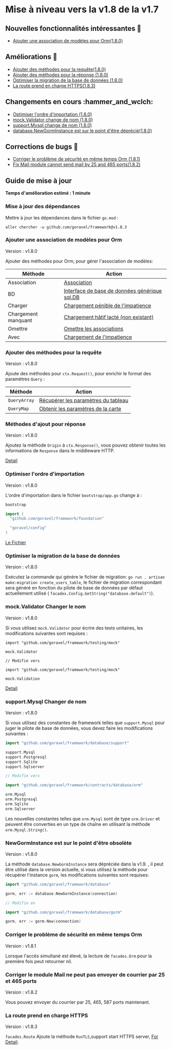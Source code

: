 # Mise à niveau vers la v1.8 de la v1.7

## Nouvelles fonctionnalités intéressantes 🎉

- [Ajouter une association de modèles pour Orm(1.8.0)](#add-model-association-for-orm)

## Améliorations 🚀

- [Ajouter des méthodes pour la requête(1.8.0)](#add-methods-for-request)
- [Ajouter des méthodes pour la réponse (1.8.0)](#add-methods-for-response)
- [Optimiser la migration de la base de données (1.8.0)](#optimize-database-migrate)
- [La route prend en charge HTTPS(1.8.3)](#route-supports-https)

## Changements en cours :hammer_and_wclch:

- [Optimiser l'ordre d'importation (1.8.0)](#optimize-import-order)
- [mock.Validator change de nom (1.8.0)](#mock-validator-change-Name)
- [support.Mysql change de nom (1.8.0)](#support-mysql-change-name)
- [database.NewGormInstance est sur le point d'être déprécié(1.8.0)](#database-newgorminstance-is-about-to-be-deprecated)

## Corrections de bugs 🐛

- [Corriger le problème de sécurité en même temps Orm (1.8.1)](#fix-orm-concurrency-safety-issue)
- [Fix Mail module cannot send mail by 25 and 465 ports(1.8.2)](#fix-mail-module-can-t-send-mail-by-25-and-465-ports)

## Guide de mise à jour

**Temps d'amélioration estimé : 1 minute**

### Mise à jour des dépendances

Mettre à jour les dépendances dans le fichier `go.mod` :

```
aller chercher -u github.com/goravel/framework@v1.8.3
```

### Ajouter une association de modèles pour Orm

Version : v1.8.0

Ajouter des méthodes pour Orm, pour gérer l'association de modèles:

| Méthode             | Action                                                                                                              |
| ------------------- | ------------------------------------------------------------------------------------------------------------------- |
| Association         | [Association](../orm/relationships#querying-associations)                                                           |
| BD                  | [Interface de base de données générique sql.DB](../orm/quickstart#generic-database-interface-sqldb) |
| Charger             | [Chargement pénible de l'impatience](../orm/relationships#lazy-eager-loading)                                       |
| Chargement manquant | [Chargement hâtif lacté (non existant)](../orm/relationships#lazy-eager-loading)                 |
| Omettre             | [Omettre les associations](../orm/relationships#create-or-update-associations)                                      |
| Avec                | [Chargement de l'impatience](../orm/relationships#Eager-Loading)                                                    |

### Ajouter des méthodes pour la requête

Version : v1.8.0

Ajoute des méthodes pour `ctx.Request()`, pour enrichir le format des paramètres `Query` :

| Méthode      | Action                                                                                          |
| ------------ | ----------------------------------------------------------------------------------------------- |
| `QueryArray` | [Récupérer les paramètres du tableau](../basic/requests#Retrieving-Input-From-The-Query-String) |
| `QueryMap`   | [Obtenir les paramètres de la carte](../basic/requests#Retrieving-Input-From-The-Query-String)  |

### Méthodes d'ajout pour réponse

Version : v1.8.0

Ajoutez la méthode `Origin` à `ctx.Response()`, vous pouvez obtenir toutes les informations de `Response` dans le middleware HTTP.

[Detail](../basic/responses#Get-Response)

### Optimiser l'ordre d'importation

Version : v1.8.0

L'ordre d'importation dans le fichier `bootstrap/app.go` change à :

```go
bootstrap

import (
  "github.com/goravel/framework/foundation"

  "goravel/config"
)
```

[Le Fichier](https://github.com/goravel/goravel/blob/v1.8.0/bootstrap/app.go)

### Optimiser la migration de la base de données

Version : v1.8.0

Exécutez la commande qui génère le fichier de migration: `go run . artisan make:migration create_users_table`, le fichier de migration
correspondant sera généré en fonction du pilote de base de données par défaut actuellement utilisé (
`facades.Config.GetString("database.default")`).

### mock.Validator Changer le nom

Version : v1.8.0

Si vous utilisez `mock.Validator` pour écrire des tests unitaires, les modifications suivantes sont requises :

```
import "github.com/goravel/framework/testing/mock"

mock.Validator

// Modifie vers

import "github.com/goravel/framework/testing/mock"

mock.Validation
```

[Detail](../testing/mocks)

### support.Mysql Changer de nom

Version : v1.8.0

Si vous utilisez des constantes de framework telles que `support.Mysql` pour juger le pilote de base de données, vous devez faire les modifications
suivantes :

```go
import "github.com/goravel/framework/database/support"

support.Mysql
support.Postgresql
support.Sqlite
support.Sqlserver

// Modifie vers

import "github.com/goravel/framework/contracts/database/orm"

orm.Mysql
orm.Postgresql
orm.Sqlite
orm.Sqlserver
```

Les nouvelles constantes telles que `orm.Mysql` sont de type `orm.Driver` et peuvent être converties en un type de chaîne en utilisant la méthode
`orm.Mysql.String()`.

### NewGormInstance est sur le point d'être obsolète

Version : v1.8.0

La méthode `database.NewGormInstance` sera dépréciée dans la v1.9. , il peut être utilisé dans la version actuelle, si vous
utilisez la méthode pour récupérer l'instance `gorm`, les modifications suivantes sont requises:

```go
import "github.com/goravel/framework/database"

gorm, err := database.NewGormInstance(connection)

// Modifie en

import "github.com/goravel/framework/database/gorm"

gorm, err := gorm.New(connection)
```

### Corriger le problème de sécurité en même temps Orm

Version : v1.8.1

Lorsque l'accès simultané est élevé, la lecture de `facades.Orm` pour la première fois peut retourner nil.

### Corriger le module Mail ne peut pas envoyer de courrier par 25 et 465 ports

Version : v1.8.2

Vous pouvez envoyer du courrier par 25, 465, 587 ports maintenant.

### La route prend en charge HTTPS

Version : v1.8.3

`facades.Route` Ajoute la méthode `RunTLS`,support start HTTPS
server, [For Detail](../basic/routing#start-https-server).
